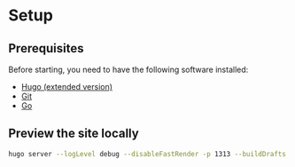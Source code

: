 # Setup

## Prerequisites

Before starting, you need to have the following software installed:

- [Hugo (extended version)](https://gohugo.io/installation/)
- [Git](https://git-scm.com/)
- [Go](https://go.dev/)

## Preview the site locally

```bash
hugo server --logLevel debug --disableFastRender -p 1313 --buildDrafts
```
